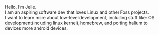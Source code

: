 Hello, I’m Jelle.
<br>
I am an aspiring software dev that loves Linux and other Foss projects.
<br>
I want to learn more about low-level development, including stuff like: OS development(including linux kernel), homebrew, and porting halium to devices more android devices.


